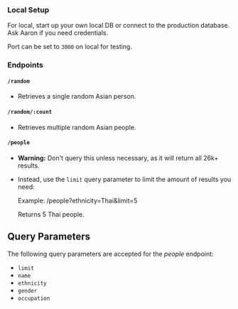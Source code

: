 ### Local Setup

For local, start up your own local DB or connect to the production database. Ask Aaron if you need credentials.

Port can be set to `3000` on local for testing.

### Endpoints

#### `/random`

- Retrieves a single random Asian person.

#### `/random/:count`

- Retrieves multiple random Asian people.

#### `/people`

- **Warning:** Don't query this unless necessary, as it will return all 26k+ results.
- Instead, use the `limit` query parameter to limit the amount of results you need:

  Example: /people?ethnicity=Thai&limit=5

  Returns 5 Thai people.

## Query Parameters

The following query parameters are accepted for the *people* endpoint:

- `limit`
- `name`
- `ethnicity`
- `gender`
- `occupation`

